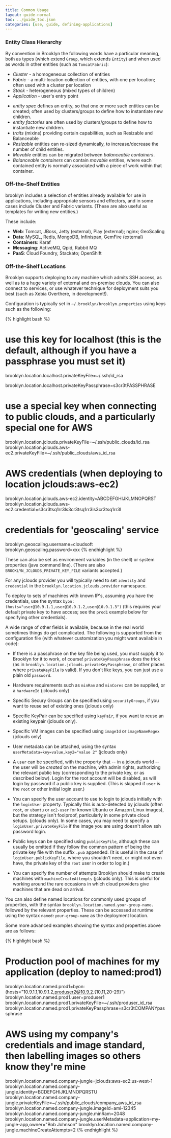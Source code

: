 ```yaml
---
title: Common Usage
layout: guide-normal
toc: ../guide_toc.json
categories: [use, guide, defining-applications]
---
```


### Entity Class Hierarchy

By convention in Brooklyn the following words have a particular meaning, both as types (which extend ``Group``, which extends ``Entity``) and when used as words in other entities (such as ``TomcatFabric``):

- *Cluster* - a homogeneous collection of entities
- *Fabric* - a multi-location collection of entities, with one per location; often used with a cluster per location
- *Stack* - heterogeneous (mixed types of children)
- *Application* - user's entry point

<!---
TODO
-->

- *entity spec* defines an entity, so that one or more such entities can be created; often used by clusters/groups to define how to instantiate new children.
- *entity factories* are often used by clusters/groups to define how to instantiate new children.
- *traits* (mixins) providing certain capabilities, such as Resizable and Balanceable
- *Resizable* entities can re-sized dynamically, to increase/decrease the number of child entities.
- *Movable* entities can be migrated between *balanceable containers*.
- *Balanceable containers* can contain *movable* entities, where each contained entity is normally associated with
    a piece of work within that container.

### Off-the-Shelf Entities

brooklyn includes a selection of entities already available for use in applications,
including appropriate sensors and effectors, and in some cases include Cluster and Fabric variants.
(These are also useful as templates for writing new entities.)
 
These include:

- **Web**: Tomcat, JBoss, Jetty (external), Play (external); nginx; GeoScaling
- **Data**: MySQL, Redis, MongoDB, Infinispan, GemFire (external)
- **Containers**: Karaf
- **Messaging**: ActiveMQ, Qpid, Rabbit MQ
- **PaaS**: Cloud Foundry, Stackato; OpenShift


### <a id="locations"></a> Off-the-Shelf Locations

<a id="locations"></a>

Brooklyn supports deploying to any machine which admits SSH access, as well as to
a huge variety of external and on-premise clouds.  You can also connect to services,
or use whatever technique for deployment suits you best (such as Xebia Overthere, in development!).

Configuration is typically set in `~/.brooklyn/brooklyn.properties` using keys such as the following:

{% highlight bash %}
# use this key for localhost (this is the default, although if you have a passphrase you must set it)
brooklyn.location.localhost.privateKeyFile=~/.ssh/id_rsa

brooklyn.location.localhost.privateKeyPassphrase=s3cr3tPASSPHRASE
   
# use a special key when connecting to public clouds, and a particularly special one for AWS
brooklyn.location.jclouds.privateKeyFile=~/.ssh/public_clouds/id_rsa
brooklyn.location.jclouds.aws-ec2.privateKeyFile=~/.ssh/public_clouds/aws_id_rsa

# AWS credentials (when deploying to location jclouds:aws-ec2)
brooklyn.location.jclouds.aws-ec2.identity=ABCDEFGHIJKLMNOPQRST  
brooklyn.location.jclouds.aws-ec2.credential=s3cr3tsq1rr3ls3cr3tsq1rr3ls3cr3tsq1rr3l

# credentials for 'geoscaling' service
brooklyn.geoscaling.username=cloudsoft  
brooklyn.geoscaling.password=xxx
{% endhighlight %}

These can also be set as environment variables (in the shell) or system properties (java command line).
(There are also ``BROOKLYN_JCLOUDS_PRIVATE_KEY_FILE`` variants accepted.)

For any jclouds provider you will typically need to set ``identity`` and ``credential``
in the ``brooklyn.location.jclouds.provider`` namespace.

To deploy to sets of machines with known IP's, assuming you have the credentials,
use the syntax ``byon:(hosts="user@10.9.1.1,user@10.9.1.2,user@10.9.1.3")``
(this requires your default private key to have access; 
see the ``prod1`` example below for specifying other credentials). 

A wide range of other fields is available, because in the real world sometimes things do get complicated.
The following is supported from the configuration file (with whatever customization you might want available in code): 

- If there is a passphrase on the key file being used, you must supply it to Brooklyn for it to work, of course!
  ``privateKeyPassphrase`` does the trick (as in ``brooklyn.location.jclouds.privateKeyPassphrase``, or other places
  where ``privateKeyFile`` is valid).  If you don't like keys, you can just use a plain old ``password``.

- Hardware requirements such as ``minRam`` and ``minCores`` can be supplied, or a ``hardwareId``  (jclouds only)

- Specific Secury Groups can be specified using `securityGroups`, if you want to reuse set of existing ones (jclouds only)

- Specific KeyPair can be specified using `keyPair`, if you want to reuse an existing keypair (jclouds only).

- Specific VM images can be specified using ``imageId`` or ``imageNameRegex`` (jclouds only)

- User metadata can be attached, using the syntax ``userMetadata=key=value,key2="value 2"`` (jclouds only)

- A ``user`` can be specified, with the property that -- in a jclouds world -- the user will be *created* on the machine,
  with admin rights, authorizing the relevant public key (corresponding to the private key, or as described below). 
  Login for the root account will be disabled, as will login by password if a public key is supplied. 
  (This is skipped if ``user`` is the ``root`` or other initial login user.)
  
- You can specify the user account to use to login to jclouds initially with the ``loginUser`` property.
  Typically this is auto-detected by jclouds
  (often ``root``, or ``ubuntu`` or ``ec2-user`` for known Ubuntu or Amazon Linux images), 
  but the strategy isn't foolproof, particularly in some private cloud setups. (jclouds only). In some cases, you may need to specify a `loginUser.privateKeyFile` if the image you are using doesn't allow ssh password login.

- Public keys can be specified using ``publicKeyFile``, 
  although these can usually be omitted if they follow the common pattern of being
  the private key file with the suffix ``.pub`` appended.
  (It is useful in the case of ``loginUser.publicKeyFile``, where you shouldn't need,
  or might not even have, the private key of the ``root`` user in order to log in.)

- You can specify the number of attempts Brooklyn should make to create
  machines with ``machineCreateAttempts`` (jclouds only). This is useful for
  working around the rare occasions in which cloud providers give machines that
  are dead on arrival.

You can also define named locations for commonly used groups of properties, 
with the syntax ``brooklyn.location.named.your-group-name.``
followed by the relevant properties.
These can be accessed at runtime using the syntax ``named:your-group-name`` as the deployment location.

Some more advanced examples showing the syntax and properties above are as follows:

{% highlight bash %}
# Production pool of machines for my application (deploy to named:prod1)
brooklyn.location.named.prod1=byon:(hosts="10.9.1.1,10.9.1.2,produser2@10.9.2.{10,11,20-29}")
brooklyn.location.named.prod1.user=produser1
brooklyn.location.named.prod1.privateKeyFile=~/.ssh/produser_id_rsa
brooklyn.location.named.prod1.privateKeyPassphrase=s3cr3tCOMPANYpassphrase

# AWS using my company's credentials and image standard, then labelling images so others know they're mine
brooklyn.location.named.company-jungle=jclouds:aws-ec2:us-west-1
brooklyn.location.named.company-jungle.identity=BCDEFGHIJKLMNOPQRSTU  
brooklyn.location.named.company-jungle.privateKeyFile=~/.ssh/public_clouds/company_aws_id_rsa
brooklyn.location.named.company-jungle.imageId=ami-12345
brooklyn.location.named.company-jungle.minRam=2048
brooklyn.location.named.company-jungle.userMetadata=application=my-jungle-app,owner="Bob Johnson"
brooklyn.location.named.company-jungle.machineCreateAttempts=2
{% endhighlight %}

